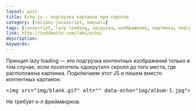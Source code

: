 ```yaml
---
layout: post
title: Echo.js — подгрузка картинок при скролле
category: [recipes-javascript, manuals]
tags: [javascript, lazy-loading, загрузка, изображение, картинка, подгрузка, прокрутка, скролл]
link: http://toddmotto.com/labs/echo/
description:
keywords:
---
```


<p>Принцип lazy loading — это подгрузка контентных изображений только в том случае, если посетитель «докрутил» скролл до того места, где расположена картинка. Подключаем этот JS и пишем вместо контентных картинок:</p>

<pre lang=html>&lt;img src=&quot;img/blank.gif&quot; alt=&quot;&quot; data-echo=&quot;img/album-1.jpg&quot;&gt;</pre>
<p>Не требует к-л фреймворков.</p>
